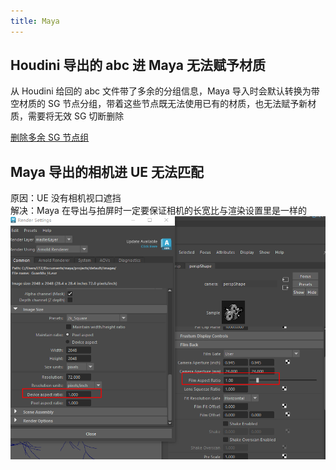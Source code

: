 ```yaml
---
title: Maya
---
```


## Houdini 导出的 abc 进 Maya 无法赋予材质

从 Houdini 给回的 abc 文件带了多余的分组信息，Maya 导入时会默认转换为带空材质的 SG 节点分组，带着这些节点既无法使用已有的材质，也无法赋予新材质，需要将无效 SG 切断删除

[删除多余 SG 节点组](/docs/code/maya)

## Maya 导出的相机进 UE 无法匹配
原因：UE 没有相机视口遮挡  
解决：Maya 在导出与拍屏时一定要保证相机的长宽比与渲染设置里是一样的
![](cam_ratio.png)